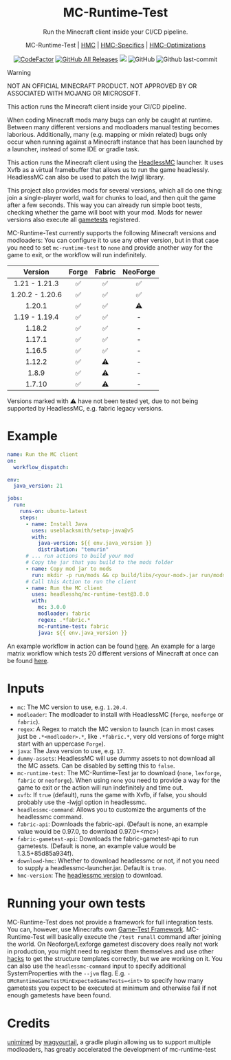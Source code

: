 <h1 align="center" style="font-weight: normal;"><b>MC-Runtime-Test</b></h1>
<p align="center">Run the Minecraft client inside your CI/CD pipeline.</p>
<p align="center">MC-Runtime-Test | <a href="https://github.com/3arthqu4ke/headlessmc">HMC</a> | <a href="https://github.com/3arthqu4ke/hmc-specifics">HMC-Specifics</a> | <a href="https://github.com/3arthqu4ke/hmc-optimizations">HMC-Optimizations</a></p>

<div align="center">

[![CodeFactor](https://www.codefactor.io/repository/github/headlesshq/mc-runtime-test/badge/main)](https://www.codefactor.io/repository/github/headlesshq/mc-runtime-test/overview/main)
[![GitHub All Releases](https://img.shields.io/github/downloads/headlesshq/mc-runtime-test/total.svg)](https://github.com/headlesshq/mc-runtime-test/releases)
![](https://github.com/headlesshq/mc-runtime-test/actions/workflows/run-matrix.yml/badge.svg)
![GitHub](https://img.shields.io/github/license/headlesshq/mc-runtime-test)
![Github last-commit](https://img.shields.io/github/last-commit/headlesshq/mc-runtime-test)

</div>

> [!WARNING]
> NOT AN OFFICIAL MINECRAFT PRODUCT. NOT APPROVED BY OR ASSOCIATED WITH MOJANG OR MICROSOFT.

This action runs the Minecraft client inside your CI/CD pipeline.

When coding Minecraft mods many bugs can only be caught at runtime.
Between many different versions and modloaders manual testing becomes laborious.
Additionally, many (e.g. mapping or mixin related) bugs only occur when running against a Minecraft instance that has been launched by a launcher, instead of some IDE or gradle task.

This action runs the Minecraft client using the [HeadlessMC](https://github.com/3arthqu4ke/headlessmc) launcher.
It uses Xvfb as a virtual framebuffer that allows us to run the game headlessly.
HeadlessMC can also be used to patch the lwjgl library.

This project also provides mods for several versions, which all do one thing: join a single-player world, wait for chunks to load,
and then quit the game after a few seconds.
This way you can already run simple boot tests, checking whether the game will boot with your mod.
Mods for newer versions also execute all [gametests](https://www.minecraft.net/en-us/creator/article/get-started-gametest-framework)
registered.

MC-Runtime-Test currently supports the following Minecraft versions and modloaders:
You can configure it to use any other version, but in that case you need to set `mc-runtime-test` to `none` and provide another way for the game to exit, or the workflow will run indefinitely.

<div align="center">
  
| Version  | Forge | Fabric | NeoForge | 
| :-: | :-: | :-: | :-: |
| 1.21 - 1.21.3  | :white_check_mark:  | :white_check_mark:  | :white_check_mark: |
| 1.20.2 - 1.20.6  | :white_check_mark:  | :white_check_mark:  | :white_check_mark: |
| 1.20.1  | :white_check_mark:  | :white_check_mark:  | :warning:  |
| 1.19 - 1.19.4  | :white_check_mark:  | :white_check_mark:  | - |
| 1.18.2  | :white_check_mark:  | :white_check_mark:  | - |
| 1.17.1  | :white_check_mark:  | :white_check_mark:  | - |
| 1.16.5  | :white_check_mark:  | :white_check_mark:  | - |
| 1.12.2  | :white_check_mark:  | :warning:  | - |
| 1.8.9  | :white_check_mark:  | :warning:  | - |
| 1.7.10  | :white_check_mark:  | :warning:  | - |

</div>

Versions marked with :warning: have not been tested yet, due to not being supported by HeadlessMC, e.g. fabric legacy versions.
<!-- x-release-please-start-version -->
# Example
```yml
name: Run the MC client
on:
  workflow_dispatch:

env:
  java_version: 21

jobs:
  run:
    runs-on: ubuntu-latest
    steps:
      - name: Install Java
        uses: useblacksmith/setup-java@v5
        with:
          java-version: ${{ env.java_version }}
          distribution: "temurin"
      # ... run actions to build your mod
      # Copy the jar that you build to the mods folder
      - name: Copy mod jar to mods
        run: mkdir -p run/mods && cp build/libs/<your-mod>.jar run/mods
      # Call this Action to run the client
      - name: Run the MC client
        uses: headlesshq/mc-runtime-test@3.0.0
        with:
          mc: 3.0.0
          modloader: fabric
          regex: .*fabric.*
          mc-runtime-test: fabric
          java: ${{ env.java_version }}
```
<!-- x-release-please-end -->
An example workflow in action can be found
[here](https://github.com/3arthqu4ke/hmc-optimizations/blob/1.20.4/.github/workflows/run-fabric.yml).
An example for a large matrix workflow
which tests 20 different versions of Minecraft
at once can be found 
[here](https://github.com/3arthqu4ke/hmc-specifics/blob/main/.github/workflows/run-matrix.yml).

# Inputs
- `mc`: The MC version to use, e.g. `1.20.4`.
- `modloader`: The modloader to install with HeadlessMC (`forge`, `neoforge` or `fabric`).
- `regex`: A Regex to match the MC version to launch (can in most cases just be `.*<modloader>.*`, like `.*fabric.*`, very old versions of forge might start with an uppercase `Forge`).
- `java`: The Java version to use, e.g. `17`.
- `dummy-assets`: HeadlessMC will use dummy assets to not download all the MC assets. Can be disabled by setting this to `false`.
- `mc-runtime-test`: The MC-Runtime-Test jar to download (`none`, `lexforge`, `fabric` or `neoforge`). When using `none` you need to provide a way for the game to exit or the action will run indefinitely and time out.
- `xvfb`: If `true` (default), runs the game with Xvfb, if false, you should probably use the -lwjgl option in headlessmc.
- `headlessmc-command`: Allows you to customize the arguments of the headlessmc command.
- `fabric-api`: Downloads the fabric-api. (Default is none, an example value would be 0.97.0, to download 0.97.0+\<mc\>)
- `fabric-gametest-api`: Downloads the fabric-gametest-api to run gametests. (Default is none, an example value would be 1.3.5+85d85a934f).
- `download-hmc`: Whether to download headlessmc or not, if not you need to supply a headlessmc-launcher.jar. Default is `true`.
- `hmc-version`: The [headlessmc version](https://github.com/3arthqu4ke/headlessmc/releases) to download.

# Running your own tests
MC-Runtime-Test does not provide a framework for full integration tests.
You can, however, use Minecrafts own [Game-Test Framework](https://www.minecraft.net/en-us/creator/article/get-started-gametest-framework).
MC-Runtime-Test will basically execute the `/test runall` command after joining the world.
On Neoforge/Lexforge gametest discovery does really not work in production, you might need to register
them themselves and use other [hacks](gametest/src/main/java/me/earth/clientgametest/mixin/MixinGameTestRegistry.java)
to get the structure templates correctly, but we are working on it.
You can also use the `headlessmc-command` input to specify additional SystemProperties with the `--jvm` flag.
E.g. `-DMcRuntimeGameTestMinExpectedGameTests=<int>` to specify how many gametests you expect to be executed
at minimum and otherwise fail if not enough gametests have been found.

# Credits
[unimined](https://github.com/unimined/unimined) by [wagyourtail](https://github.com/wagyourtail), a gradle plugin allowing us to support multiple modloaders, has greatly accelerated the development of mc-runtime-test
